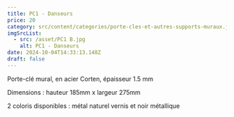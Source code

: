 ```yaml
---
title: PC1 - Danseurs
price: 20
category: src/content/categories/porte-cles-et-autres-supports-muraux.json
imgSrcList:
  - src: /asset/PC1 B.jpg
    alt: PC1 - Danseurs
date: 2024-10-04T14:33:13.148Z
draft: false
---
```


Porte-clé mural, en acier Corten, épaisseur 1.5 mm

Dimensions : hauteur 185mm x largeur 275mm

2 coloris disponibles : métal naturel vernis et noir métallique
